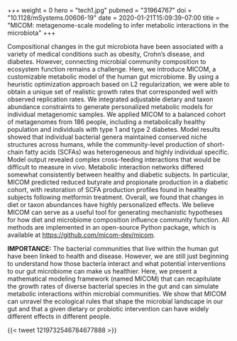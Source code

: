 +++
weight = 0
hero = "tech1.jpg"
pubmed = "31964767"
doi = "10.1128/mSystems.00606-19"
date = 2020-01-21T15:09:39-07:00
title = "MICOM: metagenome-scale modeling to infer metabolic interactions in the microbiota"
+++

Compositional changes in the gut microbiota have been associated with a variety of
medical conditions such as obesity, Crohn’s disease, and diabetes. However, connecting
microbial community composition to ecosystem function remains a challenge. Here, we
introduce MICOM, a customizable metabolic model of the human gut microbiome. By using a
heuristic optimization approach based on L2 regularization, we were able to obtain a
unique set of realistic growth rates that corresponded well with observed replication
rates. We integrated adjustable dietary and taxon abundance constraints to generate
personalized metabolic models for individual metagenomic samples. We applied MICOM to a
balanced cohort of metagenomes from 186 people, including a metabolically healthy
population and individuals with type 1 and type 2 diabetes. Model results showed that
individual bacterial genera maintained conserved niche structures across humans, while
the community-level production of short-chain fatty acids (SCFAs) was heterogeneous and
highly individual specific. Model output revealed complex cross-feeding interactions
that would be difficult to measure in vivo. Metabolic interaction networks differed
somewhat consistently between healthy and diabetic subjects. In particular, MICOM
predicted reduced butyrate and propionate production in a diabetic cohort, with
restoration of SCFA production profiles found in healthy subjects following metformin
treatment. Overall, we found that changes in diet or taxon abundances have highly
personalized effects. We believe MICOM can serve as a useful tool for generating
mechanistic hypotheses for how diet and microbiome composition influence community
function. All methods are implemented in an open-source Python package, which is
available at https://github.com/micom-dev/micom.

**IMPORTANCE:** The bacterial communities that live within the human gut have been linked
to health and disease. However, we are still just beginning to understand how those
bacteria interact and what potential interventions to our gut microbiome can make us
healthier. Here, we present a mathematical modeling framework (named MICOM) that can
recapitulate the growth rates of diverse bacterial species in the gut and can simulate
metabolic interactions within microbial communities. We show that MICOM can unravel the
ecological rules that shape the microbial landscape in our gut and that a given dietary
or probiotic intervention can have widely different effects in different people.

{{< tweet 1219732546784677888 >}}
